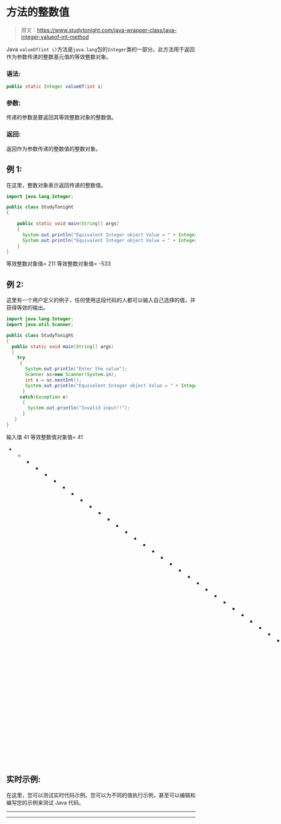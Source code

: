 # 方法的整数值

> 原文：<https://www.studytonight.com/java-wrapper-class/java-integer-valueof-int-method>

Java `valueOf(int i)`方法是`java.lang`包的`Integer`类的一部分。此方法用于返回作为参数传递的整数基元值的等效整数对象。

### 语法:

```java
public static Integer valueOf(int i) 
```

### 参数:

传递的参数是要返回其等效整数对象的整数值。

### 返回:

返回作为参数传递的整数值的整数对象。

## 例 1:

在这里，整数对象表示返回传递的整数值。

```java
import java.lang.Integer;

public class StudyTonight 
{  

    public static void main(String[] args)
    {  
      System.out.println("Equivalent Integer object Value = " + Integer.valueOf(211));//returns a Integer object representing the integer specified 
      System.out.println("Equivalent Integer object Value = " + Integer.valueOf(-533));//returns a Integer object representing the integer specified   
    }  
} 
```

等效整数对象值= 211
等效整数对象值= -533

## 例 2:

这里有一个用户定义的例子，任何使用这段代码的人都可以输入自己选择的值，并获得等效的输出。

```java
import java.lang.Integer;
import java.util.Scanner;

public class StudyTonight 
{  
  public static void main(String[] args)
  {    
    try
     {
       System.out.println("Enter the value");
       Scanner sc=new Scanner(System.in);
       int x = sc.nextInt();
       System.out.println("Equivalent Integer object Value = " + Integer.valueOf(x));//returns a Integer object representing the integer specified 
      }
     catch(Exception e)
      {
        System.out.println("Invalid input!!");
      }
   }  
} 
```

输入值
41
等效整数值对象值= 41
* * * * * * * * * * * * * * * * * * * * * * * * * * * * * * * * * * *输入值
0x481
无效输入！！

## 实时示例:

在这里，您可以测试实时代码示例。您可以为不同的值执行示例，甚至可以编辑和编写您的示例来测试 Java 代码。

* * *

* * *